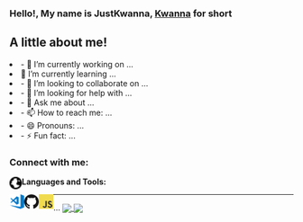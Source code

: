 ### Hello!, My name is JustKwanna, <a href="https://kwanna.cf/" rel="nofollow">Kwanna</a> for short

<h2> A little about me! </h2>


<li> - 🔭 I’m currently working on ... </li>
<li> 🌱 I’m currently learning ... </li>
<li>- 👯 I’m looking to collaborate on ...</li>
<li>- 🤔 I’m looking for help with ...</li>
<li>- 💬 Ask me about ...</li>
<li>- 📫 How to reach me: ...</li>
<li>- 😄 Pronouns: ...</li>
<li>- ⚡ Fun fact: ...</li>

<h3>Connect with me:</h3>
<img align="left" alt="kwanna.cf" width="22px" src="https://raw.githubusercontent.com/iconic/open-iconic/master/svg/globe.svg" style="max-width:100%;">


<p>
  <strong>Languages and Tools:</strong>
  </p>

<img align="left" alt="Visual Studio Code" width="26px" src="https://raw.githubusercontent.com/github/explore/80688e429a7d4ef2fca1e82350fe8e3517d3494d/topics/visual-studio-code/visual-studio-code.png" style="max-width:100%;"> <img align="left" alt="GitHub" width="26px" src="https://raw.githubusercontent.com/github/explore/78df643247d429f6cc873026c0622819ad797942/topics/github/github.png" style="max-width:100%;">
<img align="left" alt="JavaScript" width="26px" src="https://raw.githubusercontent.com/github/explore/80688e429a7d4ef2fca1e82350fe8e3517d3494d/topics/javascript/javascript.png" style="max-width:100%;">



<hr>...</hr>
<a href="Kwanna's github stats">
  <img align="center" src="https://github-readme-stats.vercel.app/api?username=JustKwanna&show_icons=true&theme=radical" />
</a>
<a href="Top Langs">
  <img align="center" src="https://github-readme-stats.vercel.app/api/top-langs/?username=JustKwanna&layout=compact&theme=radical" />
</a>


<!--
**JustKwanna/JustKwanna** is a ✨ _special_ ✨ repository because its `README.md` (this file) appears on your GitHub profile.

